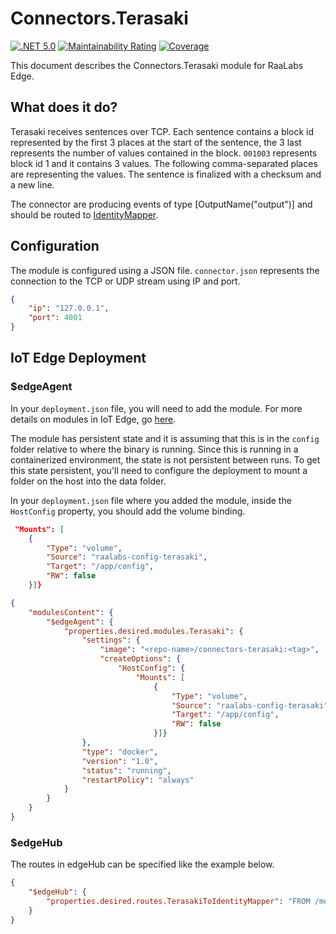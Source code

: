 # Connectors.Terasaki

[![.NET 5.0](https://github.com/RaaLabs/Connectors.Terasaki/actions/workflows/dotnet-core.yml/badge.svg)](https://github.com/RaaLabs/Connectors.Terasaki/actions/workflows/dotnet-core.yml)
[![Maintainability Rating](https://sonarcloud.io/api/project_badges/measure?project=RaaLabs_TimeSeries.Terasaki&metric=sqale_rating)](https://sonarcloud.io/dashboard?id=RaaLabs_TimeSeries.Terasaki)
[![Coverage](https://sonarcloud.io/api/project_badges/measure?project=RaaLabs_TimeSeries.Terasaki&metric=coverage)](https://sonarcloud.io/dashboard?id=RaaLabs_TimeSeries.Terasaki)

This document describes the Connectors.Terasaki module for RaaLabs Edge.

## What does it do?

Terasaki receives sentences over TCP. Each sentence contains a block id represented by the first 3 places at the start of the sentence, the 3 last represents the number of values contained in the block. `001003` represents block id 1 and it contains 3 values. The following comma-separated places are representing the values. The sentence is finalized with a checksum and a new line.

The connector are producing events of type [OutputName("output")] and should be routed to [IdentityMapper](https://github.com/RaaLabs/IdentityMapper).

## Configuration

The module is configured using a JSON file. `connector.json` represents the connection to the TCP or UDP stream using IP and port.

```json
{
    "ip": "127.0.0.1",
    "port": 4001
}
```

## IoT Edge Deployment

### $edgeAgent

In your `deployment.json` file, you will need to add the module. For more details on modules in IoT Edge, go [here](https://docs.microsoft.com/en-us/azure/iot-edge/module-composition).

The module has persistent state and it is assuming that this is in the `config` folder relative to where the binary is running.
Since this is running in a containerized environment, the state is not persistent between runs. To get this state persistent, you'll
need to configure the deployment to mount a folder on the host into the data folder.

In your `deployment.json` file where you added the module, inside the `HostConfig` property, you should add the volume binding.

```json
 "Mounts": [
    {
        "Type": "volume",
        "Source": "raalabs-config-terasaki",
        "Target": "/app/config",
        "RW": false
    }]}
```

```json
{
    "modulesContent": {
        "$edgeAgent": {
            "properties.desired.modules.Terasaki": {
                "settings": {
                    "image": "<repo-name>/connectors-terasaki:<tag>",
                    "createOptions": {
                        "HostConfig": {
                            "Mounts": [
                                {
                                    "Type": "volume",
                                    "Source": "raalabs-config-terasaki",
                                    "Target": "/app/config",
                                    "RW": false
                                }]}
                },
                "type": "docker",
                "version": "1.0",
                "status": "running",
                "restartPolicy": "always"
            }
        }
    }
}
```

### $edgeHub

The routes in edgeHub can be specified like the example below.

```json
{
    "$edgeHub": {
        "properties.desired.routes.TerasakiToIdentityMapper": "FROM /messages/modules/Terasaki/outputs/output INTO BrokeredEndpoint(\"/modules/IdentityMapper/inputs/events\")",
    }
}
```
